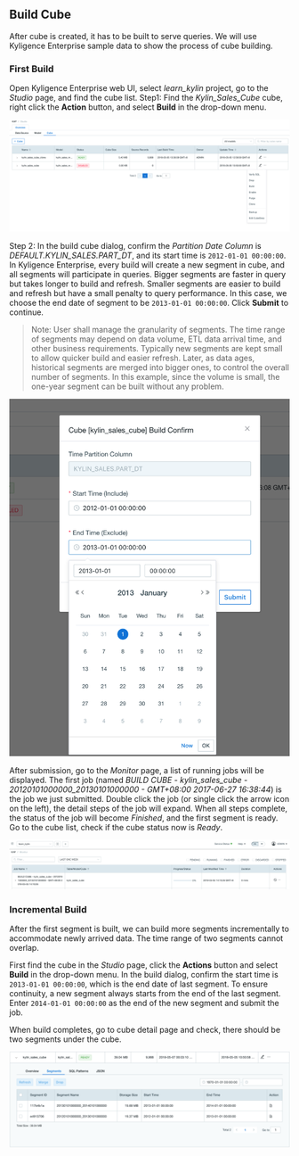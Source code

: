 ## Build Cube

After cube is created, it has to be built to serve queries. We will use Kyligence Enterprise sample data to show the process of cube building.

### First Build

Open Kyligence Enterprise web UI, select *learn_kylin* project, go to the *Studio* page, and find the cube list.
Step1: Find the *Kylin_Sales_Cube* cube, right click the **Action** button, and select **Build** in the drop-down menu.

![](images/buildcube_0.png)

Step 2: In the build cube dialog, confirm the *Partition Date Column* is *DEFAULT.KYLIN_SALES.PART_DT*, and its start time is `2012-01-01 00:00:00`. In Kyligence Enterprise, every build will create a new segment in cube, and all segments will participate in queries. Bigger segments are faster in query but takes longer to build and refresh. Smaller segments are easier to build and refresh but have a small penalty to query performance. In this case, we choose the end date of segment to be `2013-01-01 00:00:00`. Click **Submit** to continue.

> Note: User shall manage the granularity of segments. The time range of segments may depend on data volume, ETL data arrival time, and other business requirements. Typically new segments are kept small to allow quicker build and easier refresh. Later, as data ages, historical segments are merged into bigger ones, to control the overall number of segments. In this example, since the volume is small, the one-year segment can be built without any problem.

![](images/buildcube_1.png)

After submission, go to the *Monitor* page, a list of running jobs will be displayed. The first job (named *BUILD CUBE - kylin_sales_cube - 20120101000000_20130101000000 - GMT+08:00 2017-06-27 16:38:44*) is the job we just submitted. Double click the job (or single click the arrow icon on the left), the detail steps of the job will expand. When all steps complete, the status of the job will become *Finished*, and the first segment is ready. Go to the cube list, check if the cube status now is *Ready*.

![](images/buildcube_2.png)

### Incremental Build

After the first segment is built, we can build more segments incrementally to accommodate newly arrived data. The time range of two segments cannot overlap.

First find the cube in the *Studio* page, click the **Actions** button and select **Build** in the drop-down menu. In the build dialog, confirm the start time is `2013-01-01 00:00:00`, which is the end date of last segment. To ensure continuity, a new segment always starts from the end of the last segment. Enter `2014-01-01 00:00:00` as the end of the new segment and submit the job.

When build completes, go to cube detail page and check, there should be two segments under the cube.

![](images/buildcube_3.png)

